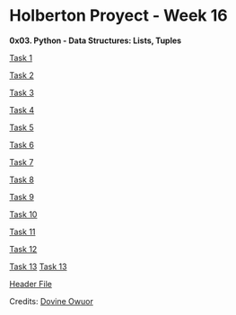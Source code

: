 # Holberton Proyect - Week 16
**0x03. Python - Data Structures: Lists, Tuples**

[](0-print_list_integer.py)

[Task 1](1-element_at.py)

[Task 2](2-replace_in_list.py)

[Task 3](3-print_reversed_list_integer.py)

[Task 4](4-new_in_list.py)

[Task 5](5-no_c.py)

[Task 6](6-print_matrix_integer.py)

[Task 7](7-add_tuple.py)

[Task 8](8-multiple_returns.py)

[Task 9](9-max_integer.py)

[Task 10](10-divisible_by_2.py)

[Task 11](11-delete_at.py)

[Task 12](12-switch.py)

[Task 13](13-is_palindrome.c)
[Task 13](100-print_python_list_info.py)

[Header File](lists.h)

Credits:
[Dovine Owuor](https://github.com/in/dovine-owuor)
